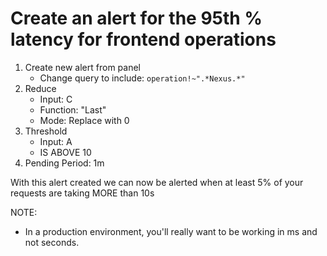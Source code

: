 # Create an alert for the 95th % latency for frontend operations
1. Create new alert from panel
    - Change query to include: `operation!~".*Nexus.*"`
2. Reduce
    - Input: C
    - Function: "Last"
    - Mode: Replace with 0
3. Threshold
    - Input: A
    - IS ABOVE 10
4. Pending Period: 1m

With this alert created we can now be alerted when at least 5% of your requests are taking MORE than 10s

NOTE:
- In a production environment, you'll really want to be working in ms and not seconds.
